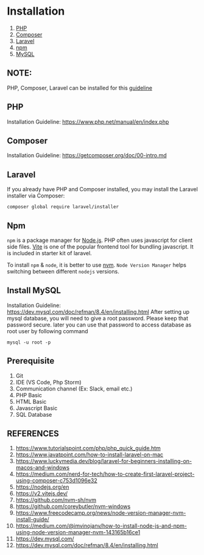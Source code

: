 # Installation

1. [PHP](https://www.php.net/)
2. [Composer](https://getcomposer.org/)
3. [Laravel](https://laravel.com/)
4. [npm](https://www.npmjs.com/)
5. [MySQL](https://dev.mysql.com/)


## NOTE:
PHP, Composer, Laravel can be installed for this [guideline](https://laravel.com/docs/11.x)

## PHP
Installation Guideline: https://www.php.net/manual/en/index.php

## Composer
Installation Guideline: https://getcomposer.org/doc/00-intro.md

## Laravel

If you already have PHP and Composer installed, you may install the Laravel installer via Composer:

```
composer global require laravel/installer
```

## Npm
`npm` is a package manager for [Node.js](https://nodejs.org/en). PHP often uses javascript for client side files. [Vite](https://v2.vitejs.dev/) is one of the popular frontend tool for bundling javascript. It is included in starter kit of laravel.

To install `npm` & `node`, it is better to use [nvm](https://github.com/nvm-sh/nvm?tab=readme-ov-file). `Node Version Manager` helps switching between different `nodejs` versions. 

## Install MySQL
Installation Guideline: https://dev.mysql.com/doc/refman/8.4/en/installing.html
After setting up mysql database, you will need to give a root password. Please keep that password secure. later you can use that password to access database as root user by following command
```
mysql -u root -p
```


## Prerequisite
1. Git
2. IDE (VS Code, Php Storm)
3. Communication channel (Ex: Slack, email etc.)
4. PHP Basic
5. HTML Basic
6. Javascript Basic
7. SQL Database


## REFERENCES
1. https://www.tutorialspoint.com/php/php_quick_guide.htm
2. https://www.javatpoint.com/how-to-install-laravel-on-mac
3. https://www.luckymedia.dev/blog/laravel-for-beginners-installing-on-macos-and-windows
4. https://medium.com/nerd-for-tech/how-to-create-first-laravel-project-using-composer-c753d1096e32
5. https://nodejs.org/en
6. https://v2.vitejs.dev/
7. https://github.com/nvm-sh/nvm
8. https://github.com/coreybutler/nvm-windows
9. https://www.freecodecamp.org/news/node-version-manager-nvm-install-guide/
10. https://medium.com/@imvinojanv/how-to-install-node-js-and-npm-using-node-version-manager-nvm-143165b16ce1
11. https://dev.mysql.com/
12. https://dev.mysql.com/doc/refman/8.4/en/installing.html
